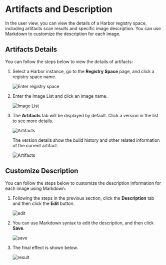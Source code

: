 # Artifacts and Description

In the user view, you can view the details of a Harbor registry space,
including artifacts scan results and specific image description.
You can use Markdown to customize the description for each image.

## Artifacts Details

You can follow the steps below to view the details of artifacts:

1. Select a Harbor instance, go to the __Registry Space__ page, and click a registry space name.

    ![Enter registry space](https://docs.daocloud.io/daocloud-docs-images/docs/en/docs/kangaroo/images/desc01.png)

2. Enter the Image List and click an image name.

    ![Image List](https://docs.daocloud.io/daocloud-docs-images/docs/en/docs/kangaroo/images/desc02.png)

3. The __Artifacts__ tab will be displayed by default. Click a version in the list to see more details.

    ![Artifacts](https://docs.daocloud.io/daocloud-docs-images/docs/en/docs/kangaroo/images/desc03.png)

    The version details show the build history and other related information of the current artifact.

    ![Artifacts](https://docs.daocloud.io/daocloud-docs-images/docs/en/docs/kangaroo/images/desc04.png)

## Customize Description

You can follow the steps below to customize the description information for each image using Markdown:

1. Following the steps in the previous section, click the __Description__ tab and then click the __Edit__ button.

    ![edit](https://docs.daocloud.io/daocloud-docs-images/docs/en/docs/kangaroo/images/desc05.png)

2. You can use Markdown syntax to edit the description, and then click __Save__.

    ![save](https://docs.daocloud.io/daocloud-docs-images/docs/en/docs/kangaroo/images/desc06.png)

3. The final effect is shown below.

    ![result](https://docs.daocloud.io/daocloud-docs-images/docs/en/docs/kangaroo/images/desc07.png)
